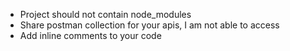 - Project should not contain node_modules
- Share postman collection for your apis, I am not able to access  
- Add inline comments to your code
